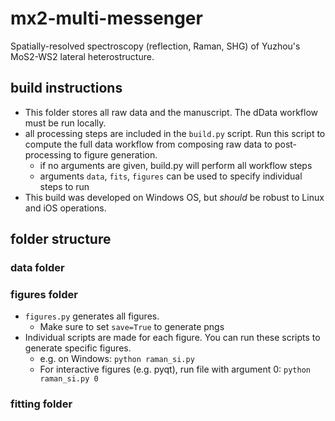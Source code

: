 # mx2-multi-messenger

Spatially-resolved spectroscopy (reflection, Raman, SHG) of Yuzhou's MoS2-WS2 lateral heterostructure.


## build instructions
- This folder stores all raw data and the manuscript.  The dData workflow must be run locally.
- all processing steps are included in the `build.py` script.  Run this script to compute the full data workflow from composing raw data to post-processing to figure generation.
  - if no arguments are given, build.py will perform all workflow steps
  - arguments `data`, `fits`, `figures` can be used to specify individual steps to run
- This build was developed on Windows OS, but _should_ be robust to Linux and iOS operations.

## folder structure

### data folder


### figures folder
- `figures.py` generates all figures.  
  - Make sure to set `save=True` to generate pngs
- Individual scripts are made for each figure.  You can run these scripts to generate specific figures. 
  - e.g. on Windows: `python raman_si.py`
  - For interactive figures (e.g. pyqt), run file with argument 0:
    `python raman_si.py 0`

### fitting folder

